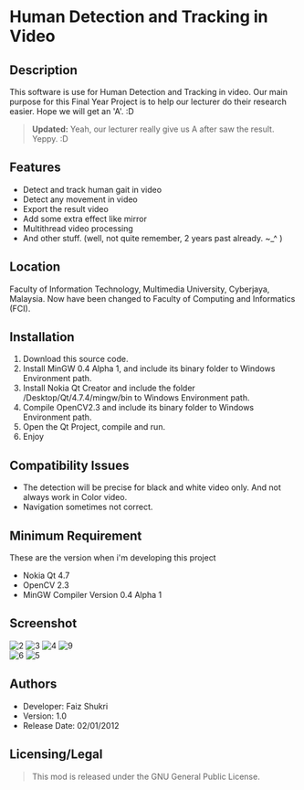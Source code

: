 Human Detection and Tracking in Video
======

Description
-----------
This software is use for Human Detection and Tracking in video. Our main purpose for this Final Year Project is to help our lecturer do their research easier. Hope we will get an 'A'. :D

> **Updated:** Yeah, our lecturer really give us A after saw the result. Yeppy. :D

Features
--------
- Detect and track human gait in video
- Detect any movement in video
- Export the result video
- Add some extra effect like mirror
- Multithread video processing
- And other stuff. (well, not quite remember, 2 years past already. ~_^ )

Location
-----------
Faculty of Information Technology, Multimedia University, Cyberjaya, Malaysia. Now have been changed to Faculty of Computing and Informatics (FCI).

Installation
-----------

 1. Download this source code.
 2. Install MinGW 0.4 Alpha 1, and include its binary folder to Windows Environment path.
 3. Install Nokia Qt Creator and include the folder /Desktop/Qt/4.7.4/mingw/bin to Windows Environment path.
 4. Compile OpenCV2.3 and include its binary folder to Windows Environment path.
 5. Open the Qt Project, compile and run. 
 6. Enjoy

Compatibility Issues
-----------

 - The detection will be precise for black and white video only. And not always work in Color video.
 - Navigation sometimes not correct.

Minimum Requirement
-----------
These are the version when  i'm developing this project
 - Nokia Qt 4.7
 - OpenCV 2.3
 - MinGW Compiler Version 0.4 Alpha 1

Screenshot
----------
![2](https://lh5.googleusercontent.com/-lRkPpy93poU/U6-OkG81Y3I/AAAAAAAABg8/5Fdny1jgyg0/s2048/2.jpg)   ![3](https://lh3.googleusercontent.com/-O-M84p20-6I/U6-OkKKPWYI/AAAAAAAABg0/6kgGzd8BgbM/s2048/3.jpg)   ![4](https://lh5.googleusercontent.com/-JVfrXSIBn9Y/U6-Ok0yWVfI/AAAAAAAABhQ/dOnBaq5boGQ/s2048/4.jpg)   ![9](https://lh4.googleusercontent.com/-mPDbBvj60kM/U6-OmErU1WI/AAAAAAAABhc/pMvaHE68n_I/s2048/9.jpg)   
![6](https://lh5.googleusercontent.com/-d5TmfwJdmec/U6-OlMyxL0I/AAAAAAAABhM/nKUCk8ZXlWw/s2048/6.jpg) 
![5](https://lh6.googleusercontent.com/-ElQsVUnRI7U/U6-Ok7jT2zI/AAAAAAAABhI/_x2eD53FV4M/s2048/5.jpg)

Authors
-----------
 - Developer: Faiz Shukri
 - Version: 1.0
 - Release Date: 02/01/2012

Licensing/Legal
-----------
> This mod is released under the GNU General Public License.
